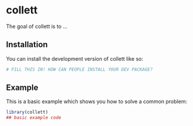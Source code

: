 
# collett

<!-- badges: start -->
<!-- badges: end -->

The goal of collett is to ...

## Installation

You can install the development version of collett like so:

``` r
# FILL THIS IN! HOW CAN PEOPLE INSTALL YOUR DEV PACKAGE?
```

## Example

This is a basic example which shows you how to solve a common problem:

``` r
library(collett)
## basic example code
```

